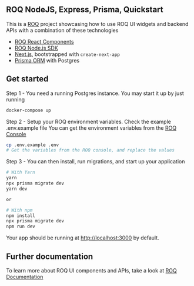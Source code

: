 ## ROQ NodeJS, Express, Prisma, Quickstart

This is a [ROQ](https://roq.tech) project showcasing how to use ROQ UI widgets and backend APIs with a combination of these technologies

- [ROQ React Components](https://www.npmjs.com/package/@roq/ui-react)
- [ROQ Node.js SDK](https://www.npmjs.com/package/@roq/nodejs)
- [Next.js](https://nextjs.org), bootstrapped with `create-next-app`
- [Prisma ORM](https://www.prisma.io) with Postgres

## Get started

Step 1 - You need a running Postgres instance. You may start it up by just running

```bash
docker-compose up
```

Step 2 - Setup your ROQ environment variables. Check the example .env.example file
You can get the environment variables from the [ROQ Console](https://console.roq.tech)

```bash
cp .env.example .env
# Get the variables from the ROQ console, and replace the values
```

Step 3 - You can then install, run migrations, and start up your application

```bash
# With Yarn
yarn
npx prisma migrate dev
yarn dev

or

# With npm
npm install
npx prisma migrate dev
npm run dev
```

Your app should be running at [http://localhost:3000](http://localhost:3000) by default.

## Further documentation

To learn more about ROQ UI components and APIs, take a look at [ROQ Documentation](https://docs.roq.tech)
